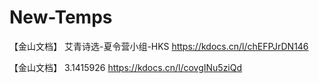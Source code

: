 # New-Temps

【金山文档】 艾青诗选-夏令营小组-HKS
https://kdocs.cn/l/chEFPJrDN146

【金山文档】 3.1415926
https://kdocs.cn/l/covgINu5ziQd
